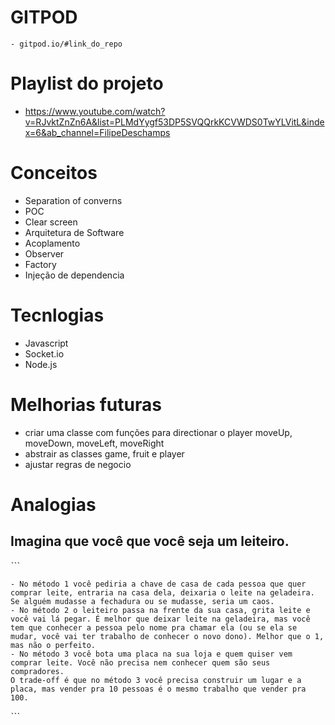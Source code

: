 # GITPOD

    - gitpod.io/#link_do_repo

# Playlist do projeto

- https://www.youtube.com/watch?v=RJvktZnZn6A&list=PLMdYygf53DP5SVQQrkKCVWDS0TwYLVitL&index=6&ab_channel=FilipeDeschamps

# Conceitos

- Separation of converns
- POC
- Clear screen
- Arquitetura de Software
- Acoplamento
- Observer
- Factory
- Injeção de dependencia

# Tecnlogias

- Javascript
- Socket.io
- Node.js

# Melhorias futuras

- criar uma classe com funções para directionar o player moveUp, moveDown, moveLeft, moveRight
- abstrair as classes game, fruit e player
- ajustar regras de negocio

# Analogias

## Imagina que você que você seja um leiteiro.

ˋˋˋ

    - No método 1 você pediria a chave de casa de cada pessoa que quer comprar leite, entraria na casa dela, deixaria o leite na geladeira. Se alguém mudasse a fechadura ou se mudasse, seria um caos.
    - No método 2 o leiteiro passa na frente da sua casa, grita leite e você vai lá pegar. É melhor que deixar leite na geladeira, mas você tem que conhecer a pessoa pelo nome pra chamar ela (ou se ela se mudar, você vai ter trabalho de conhecer o novo dono). Melhor que o 1, mas não o perfeito.
    - No método 3 você bota uma placa na sua loja e quem quiser vem comprar leite. Você não precisa nem conhecer quem são seus compradores.
    O trade-off é que no método 3 você precisa construir um lugar e a placa, mas vender pra 10 pessoas é o mesmo trabalho que vender pra 100.

ˋˋˋ
